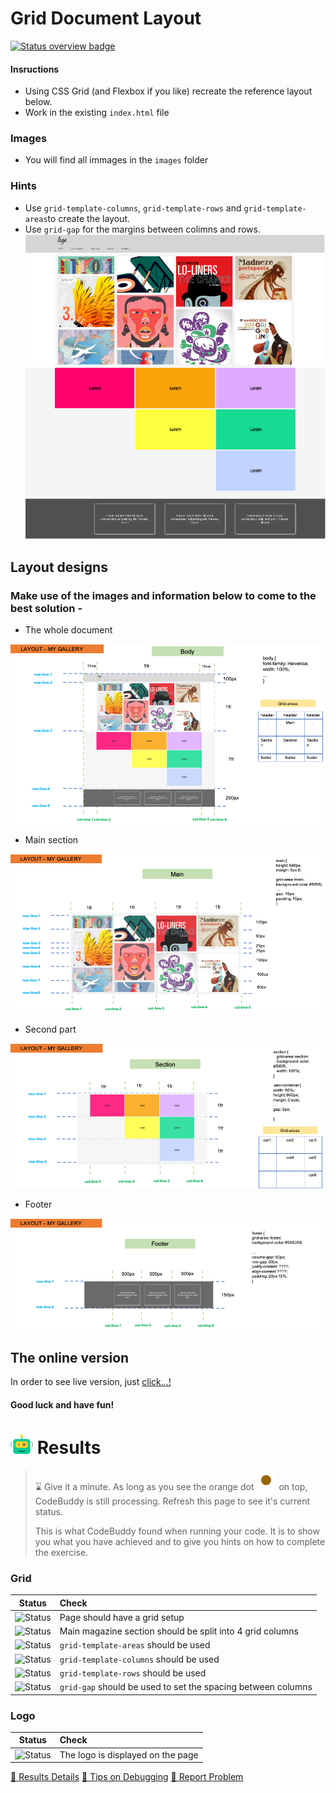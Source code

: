 # Grid Document Layout
[![Status overview badge](../../blob/badges/.github/badges/main/badge.svg)](#-results)


#### Insructions
- Using CSS Grid (and Flexbox if you like) recreate the reference layout below.
- Work in the existing `index.html` file
### Images
- You will find all immages in the `images` folder

### Hints
- Use `grid-template-columns`, `grid-template-rows` and `grid-template-areas`to create the layout.
- Use `grid-gap` for the margins between colimns and rows.
![Desktop](./layout_images/desktop.png "desktop version")

## Layout designs

### Make use of the images and information below to come to the best solution -

- The whole document

![Desktop](./layout_images/layout_body.png "desktop version")

- Main section

![Desktop](./layout_images/layout_main.png "desktop version")

- Second part

![Desktop](./layout_images/layout_section.png "desktop version")

- Footer

![Desktop](./layout_images/layout_footer.png "desktop version")

## The online version

In order to see live version, just [click...!](https://hsnakk.github.io/UIB_Layout_Grid_Exercise-1/)

#### Good luck and have fun!

[//]: # (autograding info start)
# <img src="https://github.com/DCI-EdTech/autograding-setup/raw/main/assets/bot-large.svg" alt="" data-canonical-src="https://github.com/DCI-EdTech/autograding-setup/raw/main/assets/bot-large.svg" height="31" /> Results
> ⌛ Give it a minute. As long as you see the orange dot ![processing](https://raw.githubusercontent.com/DCI-EdTech/autograding-setup/main/assets/processing.svg) on top, CodeBuddy is still processing. Refresh this page to see it's current status.
>
> This is what CodeBuddy found when running your code. It is to show you what you have achieved and to give you hints on how to complete the exercise.


### Grid

|                 Status                  | Check                                                                                    |
| :-------------------------------------: | :--------------------------------------------------------------------------------------- |
| ![Status](../../blob/badges/.github/badges/main/status0.svg) | Page should have a grid setup |
| ![Status](../../blob/badges/.github/badges/main/status1.svg) | Main magazine section should be split into 4 grid columns |
| ![Status](../../blob/badges/.github/badges/main/status2.svg) | `grid-template-areas` should be used |
| ![Status](../../blob/badges/.github/badges/main/status3.svg) | `grid-template-columns` should be used |
| ![Status](../../blob/badges/.github/badges/main/status4.svg) | `grid-template-rows` should be used |
| ![Status](../../blob/badges/.github/badges/main/status5.svg) | `grid-gap` should be used to set the spacing between columns |

### Logo

|                 Status                  | Check                                                                                    |
| :-------------------------------------: | :--------------------------------------------------------------------------------------- |
| ![Status](../../blob/badges/.github/badges/main/status6.svg) | The logo is displayed on the page |



[🔬 Results Details](../../actions)
[🐞 Tips on Debugging](https://github.com/DCI-EdTech/autograding-setup/wiki/How-to-work-with-CodeBuddy)
[📢 Report Problem](https://docs.google.com/forms/d/e/1FAIpQLSfS8wPh6bCMTLF2wmjiE5_UhPiOEnubEwwPLN_M8zTCjx5qbg/viewform?usp=pp_url&entry.652569746=UIB-layout-grid-document-layout)


[//]: # (autograding info end)